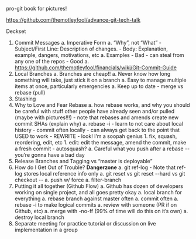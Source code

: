 pro-git book for pictures!

https://github.com/themotleyfool/advance-git-tech-talk

Deckset

1. Commit Messages
	a. Imperative Form
	a. “Why”, not “What”
		- Subject/First Line: Description of changes.
		- Body: Explanation, example, dangers, motivations, etc
	a. Examples
		- Bad - can steal from any one of the repos
		- Good
	a. https://github.com/themotleyfool/financials/wiki/Git-Commit-Guide
1. Local Branches
	a. Branches are cheap!!
	a. Never know how long something will take, just stick it on a branch
	a. Easy to manage multiple items at once, particularly emergencies
	a. Keep up to date - merge vs rebase (pull)
1. Stashing
1. Why to Love and Fear Rebase
	a. how rebase works, and why you should be careful with stuff other people have already seen and/or pulled (maybe with pictures!!!)
		- note that rebases and amends create new commit SHAs (explain why)
	a. rebase -i
		- learn to not care about local history
		- commit often locally - can always get back to the point that USED to work
		- REWRITE - look! I’m a soopah genius
			1. fix, squash, reordering, edit, etc
			1. edit: edit the message, amend the commit, make a fresh commit
		- autosquash?
	a. Careful what you push after a rebase -- you’re gonna have a bad day
1. Release Branches and Tagging vs “master is deployable”
1. How do I Get Out of Trouble? **Dangerzone**
	a. git ref-log
		- Note that ref-log stores local reference info only
	a. git reset vs git reset --hard vs git checkout -- <file>
	a. push w/ force
	a. filter-branch
1. Putting it all together (Github Flow)
	a. Github has dozen of developers working on single project, and all goes pretty okay
	a. local branch for everything
	a. rebase branch against master often
	a. commit often
	a. rebase -i to make logical commits
	a. review with someone (PR if on Github, etc)
	a. merge with -no-ff (99% of time will do this on it’s own)
	a. destroy local branch
1. Separate meeting for practice tutorial or discussion on live implementation in a group




